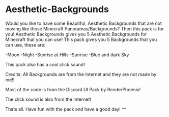 # Aesthetic-Backgrounds
Would you like to have some Beautiful, Aesthetic Backgrounds that are not moving like those Minecraft Panoramas/Backgrounds? Then this pack is for you! Aesthetic Backgrounds gives you 5 Aesthetic Backgrounds for Minecraft that you can use! 
This pack gives you 5 Backgrounds that you can use, these are:

-Moon
-Night
-Sunrise at Hills
-Sunrise
-Blue and dark Sky

This pack also has a cool click sound!

Credits: All Backgrounds are from the Internet and they are not made by me!!

Most of the code is from the Discord UI Pack by RenderPhoenix!

The click sound is also from the Internet!

Thats all. Have fun with the pack and have a good day! ^^

